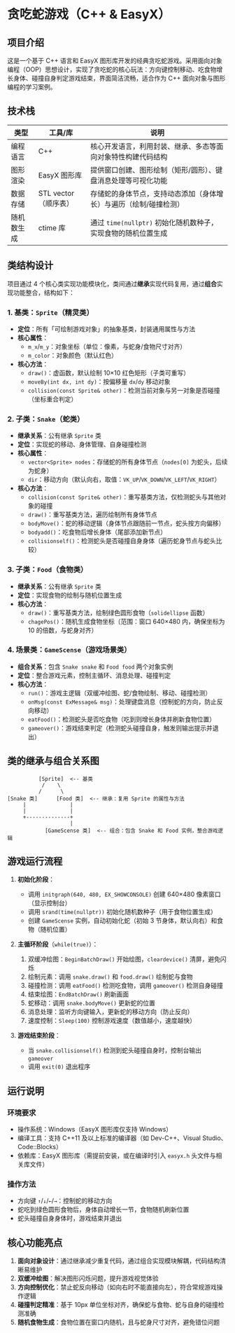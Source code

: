 # 贪吃蛇游戏（C++ & EasyX）

## 项目介绍
这是一个基于 C++ 语言和 EasyX 图形库开发的经典贪吃蛇游戏。采用面向对象编程（OOP）思想设计，实现了贪吃蛇的核心玩法：方向键控制移动、吃食物增长身体、碰撞自身判定游戏结束，界面简洁流畅，适合作为 C++ 面向对象与图形编程的学习案例。


## 技术栈
| 类型         | 工具/库                | 说明                                                                 |
|--------------|------------------------|----------------------------------------------------------------------|
| 编程语言     | C++                    | 核心开发语言，利用封装、继承、多态等面向对象特性构建代码结构         |
| 图形渲染     | EasyX 图形库           | 提供窗口创建、图形绘制（矩形/圆形）、键盘消息处理等可视化功能       |
| 数据存储     | STL vector（顺序表）   | 存储蛇的身体节点，支持动态添加（身体增长）与遍历（绘制/碰撞检测）   |
| 随机数生成   | ctime 库               | 通过 `time(nullptr)` 初始化随机数种子，实现食物的随机位置生成       |


## 类结构设计
项目通过 4 个核心类实现功能模块化，类间通过**继承**实现代码复用，通过**组合**实现功能整合，结构如下：

### 1. 基类：`Sprite`（精灵类）
- **定位**：所有「可绘制游戏对象」的抽象基类，封装通用属性与方法
- **核心属性**：
  - `m_x`/`m_y`：对象坐标（单位：像素，与蛇身/食物尺寸对齐）
  - `m_color`：对象颜色（默认红色）
- **核心方法**：
  - `draw()`：虚函数，默认绘制 10×10 红色矩形（子类可重写）
  - `moveBy(int dx, int dy)`：按偏移量 `dx`/`dy` 移动对象
  - `collision(const Sprite& other)`：检测当前对象与另一对象是否碰撞（坐标重合判定）

### 2. 子类：`Snake`（蛇类）
- **继承关系**：公有继承 `Sprite` 类
- **定位**：实现蛇的移动、身体管理、自身碰撞检测
- **核心属性**：
  - `vector<Sprite> nodes`：存储蛇的所有身体节点（`nodes[0]` 为蛇头，后续为蛇身）
  - `dir`：移动方向（默认向右，取值：`VK_UP`/`VK_DOWN`/`VK_LEFT`/`VK_RIGHT`）
- **核心方法**：
  - `collision(const Sprite& other)`：重写基类方法，仅检测蛇头与其他对象的碰撞
  - `draw()`：重写基类方法，遍历绘制所有身体节点
  - `bodyMove()`：蛇的移动逻辑（身体节点跟随前一节点，蛇头按方向偏移）
  - `bodyadd()`：吃食物后增长身体（尾部添加新节点）
  - `collisionself()`：检测蛇头是否碰撞自身身体（遍历蛇身节点与蛇头比较）

### 3. 子类：`Food`（食物类）
- **继承关系**：公有继承 `Sprite` 类
- **定位**：实现食物的绘制与随机位置生成
- **核心方法**：
  - `draw()`：重写基类方法，绘制绿色圆形食物（`solidellipse` 函数）
  - `chagePos()`：随机生成食物坐标（范围：窗口 640×480 内，确保坐标为 10 的倍数，与蛇身对齐）

### 4. 场景类：`GameScense`（游戏场景类）
- **组合关系**：包含 `Snake snake` 和 `Food food` 两个对象实例
- **定位**：整合游戏元素，控制主循环、消息处理、碰撞判定
- **核心方法**：
  - `run()`：游戏主逻辑（双缓冲绘图、蛇/食物绘制、移动、碰撞检测）
  - `onMsg(const ExMessage& msg)`：处理键盘消息（控制蛇的方向，防止反向移动）
  - `eatFood()`：检测蛇头是否吃食物（吃到则增长身体并刷新食物位置）
  - `gameover()`：游戏结束判定（检测蛇头碰撞自身，触发则输出提示并退出）


## 类的继承与组合关系图
```
          [Sprite]  <-- 基类
           /    \
          /      \
[Snake 类]      [Food 类]  <-- 继承：复用 Sprite 的属性与方法
     |              |
     |              |
     +--------------+
                    |
            [GameScense 类]  <-- 组合：包含 Snake 和 Food 实例，整合游戏逻辑
```


## 游戏运行流程
1. **初始化阶段**：
   - 调用 `initgraph(640, 480, EX_SHOWCONSOLE)` 创建 640×480 像素窗口（显示控制台）
   - 调用 `srand(time(nullptr))` 初始化随机数种子（用于食物位置生成）
   - 创建 `GameScense` 实例，自动初始化蛇（初始 3 节身体，默认向右）和食物（随机位置）

2. **主循环阶段**（`while(true)`）：
   1. 双缓冲绘图：`BeginBatchDraw()` 开始绘图，`cleardevice()` 清屏，避免闪烁
   2. 绘制元素：调用 `snake.draw()` 和 `food.draw()` 绘制蛇与食物
   3. 碰撞检测：调用 `eatFood()` 检测吃食物，调用 `gameover()` 检测自身碰撞
   4. 结束绘图：`EndBatchDraw()` 刷新画面
   5. 蛇移动：调用 `snake.bodyMove()` 更新蛇的位置
   6. 消息处理：监听方向键输入，更新蛇的移动方向（防止反向）
   7. 速度控制：`Sleep(100)` 控制游戏速度（数值越小，速度越快）

3. **游戏结束阶段**：
   - 当 `snake.collisionself()` 检测到蛇头碰撞自身时，控制台输出 `gameover`
   - 调用 `exit(0)` 退出程序


## 运行说明
### 环境要求
- 操作系统：Windows（EasyX 图形库仅支持 Windows）
- 编译工具：支持 C++11 及以上标准的编译器（如 Dev-C++、Visual Studio、Code::Blocks）
- 依赖库：EasyX 图形库（需提前安装，或在编译时引入 `easyx.h` 头文件与相关库文件）

### 操作方法
- 方向键 `↑`/`↓`/`←`/`→`：控制蛇的移动方向
- 蛇吃到绿色圆形食物后，身体自动增长一节，食物随机刷新位置
- 蛇头碰撞自身身体时，游戏结束并退出


## 核心功能亮点
1. **面向对象设计**：通过继承减少重复代码，通过组合实现模块解耦，代码结构清晰易维护
2. **双缓冲绘图**：解决图形闪烁问题，提升游戏视觉体验
3. **方向控制优化**：禁止蛇反向移动（如向右时不能直接向左），符合常规游戏操作逻辑
4. **碰撞判定精准**：基于 10px 单位坐标对齐，确保蛇与食物、蛇与自身的碰撞检测准确
5. **随机食物生成**：食物位置在窗口内随机，且与蛇身尺寸对齐，避免错位问题

